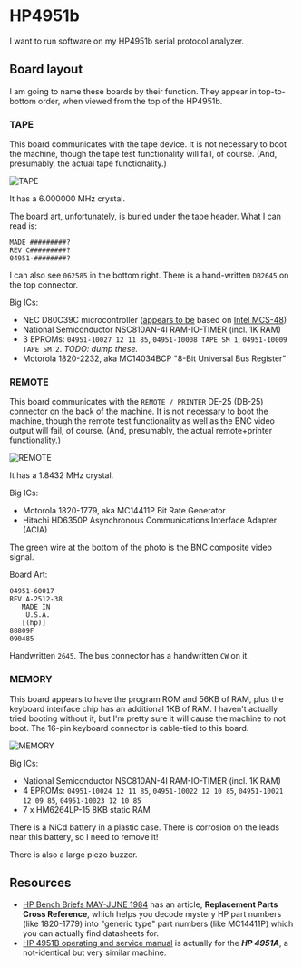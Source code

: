 # HP4951b
I want to run software on my HP4951b serial protocol analyzer.

## Board layout

I am going to name these boards by their function. They appear in top-to-bottom order, when viewed from the top of the HP4951b.

### TAPE
This board communicates with the tape device. It is not necessary to boot the machine, though the tape test functionality will fail, of course. (And, presumably, the actual tape functionality.)

![TAPE](https://user-images.githubusercontent.com/1096993/137963014-741b4ec4-fa6f-4760-84c7-4abb1266f7bc.jpg)

It has a 6.000000 MHz crystal.

The board art, unfortunately, is buried under the tape header. What I can read is:

```
MADE #########?
REV C#########?
04951-########?
```

I can also see `062585` in the bottom right. There is a hand-written `DB2645` on the top connector.

Big ICs:
* NEC D80C39C microcontroller ([appears to be](https://www.cpu-world.com/CPUs/8039/index.html) based on [Intel MCS-48](https://en.wikipedia.org/wiki/Intel_MCS-48))
* National Semiconductor NSC810AN-4I RAM-IO-TIMER (incl. 1K RAM)
* 3 EPROMs: `04951-10027 12 11 85`, `04951-10008 TAPE SM 1`, `04951-10009 TAPE SM 2`. *TODO: dump these.*
* Motorola 1820-2232, aka MC14034BCP "8-Bit Universal Bus Register"

### REMOTE
This board communicates with the `REMOTE / PRINTER` DE-25 (DB-25) connector on the back of the machine. It is not necessary to boot the machine, though the remote test functionality as well as the BNC video output will fail, of course. (And, presumably, the actual remote+printer functionality.)

![REMOTE](https://user-images.githubusercontent.com/1096993/137965411-dafeb3fa-a093-4a56-9e34-9a81d6ffa3c6.jpg)

It has a 1.8432 MHz crystal.

Big ICs:
  * Motorola 1820-1779, aka MC14411P Bit Rate Generator
  * Hitachi HD6350P Asynchronous Communications Interface Adapter (ACIA)

The green wire at the bottom of the photo is the BNC composite video signal.

Board Art:

```
04951-60017
REV A-2512-38
   MADE IN
    U.S.A.
   [(hp)]
88809F
090485
```
Handwritten `2645`. The bus connector has a handwritten `CW` on it.


### MEMORY
This board appears to have the program ROM and 56KB of RAM, plus the keyboard interface chip has an additional 1KB of RAM. I haven't actually tried booting without it, but I'm pretty sure it will cause the machine to not boot. The 16-pin keyboard connector is cable-tied to this board.

![MEMORY](https://user-images.githubusercontent.com/1096993/137967119-1db385e5-5f80-40a7-a869-91e027e16003.jpg)

Big ICs:

* National Semiconductor NSC810AN-4I RAM-IO-TIMER (incl. 1K RAM)
* 4 EPROMs: `04951-10024 12 11 85`, `04951-10022 12 10 85`, `04951-10021 12 09 85`, `04951-10023 12 10 85`
* 7 x HM6264LP-15 8KB static RAM

There is a NiCd battery in a plastic case. There is corrosion on the leads near this battery, so I need to remove it!

There is also a large piezo buzzer.

## Resources

* [HP Bench Briefs MAY-JUNE 1984](http://hparchive.com/Bench_Briefs/HP-Bench-Briefs-1984-05-06.pdf) has an article, **Replacement Parts Cross Reference**, which helps you decode mystery HP part numbers (like 1820-1779) into "generic type" part numbers (like MC14411P) which you can actually find datasheets for.
* [HP 4951B operating and service manual](https://archive.org/details/hp4951b) is actually for the ***HP 4951A***, a not-identical but very similar machine.
